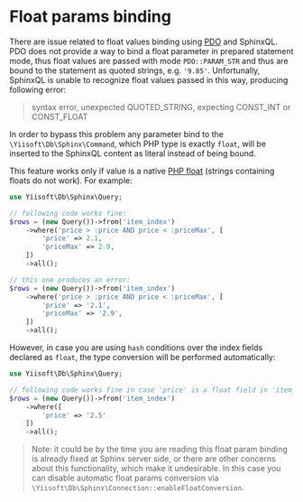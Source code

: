 # Float params binding

There are issue related to float values binding using [PDO](https://www.php.net/manual/en/book.pdo.php) and SphinxQL.
PDO does not provide a way to bind a float parameter in prepared statement mode, thus float values are passed
with mode `PDO::PARAM_STR` and thus are bound to the statement as quoted strings, e.g. `'9.85'`.
Unfortunally, SphinxQL is unable to recognize float values passed in this way, producing following error:

> syntax error, unexpected QUOTED_STRING, expecting CONST_INT or CONST_FLOAT

In order to bypass this problem any parameter bind to the  `\Yiisoft\Db\Sphinx\Command`, which PHP type is exactly `float`,
will be inserted to the SphinxQL content as literal instead of being bound.

This feature works only if value is a native [PHP float](https://www.php.net/manual/en/language.types.float.php) (strings containing floats do not work).
For example:

```php
use Yiisoft\Db\Sphinx\Query;

// following code works fine:
$rows = (new Query())->from('item_index')
    ->where('price > :price AND price < :priceMax', [
        'price' => 2.1,
        'priceMax' => 2.9,
    ])
    ->all();

// this one produces an error:
$rows = (new Query())->from('item_index')
    ->where('price > :price AND price < :priceMax', [
        'price' => '2.1',
        'priceMax' => '2.9',
    ])
    ->all();
```

However, in case you are using `hash` conditions over the index fields declared as `float`, the type conversion will be
performed automatically:

```php
use Yiisoft\Db\Sphinx\Query;

// following code works fine in case 'price' is a float field in 'item_index':
$rows = (new Query())->from('item_index')
    ->where([
        'price' => '2.5'
    ])
    ->all();
```

> Note: it could be by the time you are reading this float param binding is already fixed at Sphinx server side, or there
  are other concerns about this functionality, which make it undesirable. In this case you can disable automatic
  float params conversion via `\Yiisoft\Db\Sphinx\Connection::enableFloatConversion`.
